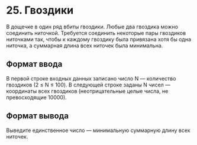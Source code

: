 # 25. Гвоздики

В дощечке в один ряд вбиты гвоздики. Любые два гвоздика можно соединить ниточкой. Требуется соединить некоторые пары гвоздиков ниточками так, чтобы к каждому гвоздику была привязана хотя бы одна ниточка, а суммарная длина всех ниточек была минимальна.


## Формат ввода

В первой строке входных данных записано число N — количество гвоздиков (2 ≤ N ≤ 100). В следующей строке заданы N чисел — координаты всех гвоздиков (неотрицательные целые числа, не превосходящие 10000).


## Формат вывода

Выведите единственное число — минимальную суммарную длину всех ниточек.
